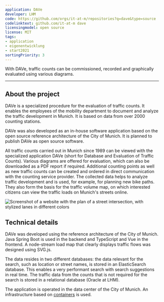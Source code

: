 ```yaml
---
application: DAVe
developer: LHM
code: https://github.com/orgs/it-at-m/repositories?q=dave&type=source
codelinktext: github.com/it-at-m dave
licensingmodel: open source
license: MIT
tags:
- application
- eigenentwicklung
- start2021
sortingPriority: 3
---
```

With DAVe, traffic counts can be commissioned, recorded and graphically evaluated using various diagrams.

---

## About the project

DAVe is a specialized procedure for the evaluation of traffic counts. It enables the employees of the mobility department to document and analyze the traffic development in Munich. It is based on data from over 2000 counting stations.
 
DAVe was also developed as an in-house software application based on the open source reference architecture of the City of Munich. It is planned to publish DAVe as open source software.

All traffic counts carried out in Munich since 1989 can be viewed with the specialized application DAVe (short for Database and Evaluation of Traffic Counts). Various diagrams are offered for evaluation, which can also be downloaded as a PDF report if required. Additional counting points as well as new traffic counts can be created and ordered in direct communication with the counting service provider.
The collected data helps to analyze traffic development and is used, for example, for planning new bike paths. They also form the basis for the traffic volume map, on which interested citizens can view the traffic loads on Munich's streets online.

![Screenshot of a website with the plan of a street intersection, with stylized lanes in different colors](/DAVE_Grafik_Belastungsplan_verkehr.png)



## Technical details

DAVe was developed using the reference architecture of the City of Munich. Java Spring Boot is used in the backend and TypeScript and Vue in the frontend. A node-stream load map that clearly displays traffic flows was designed using SVG.js.

The data resides in two different databases: the data relevant for the search, such as location or street names, is stored in an ElasticSearch database. This enables a very performant search with search suggestions in real time. The traffic data from the counts that is not required for the search is stored in a relational database (Oracle at LHM).

The application is operated in the data center of the City of Munich. An infrastructure based on [containers](openshift) is used.

